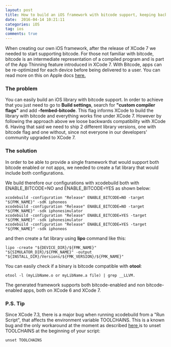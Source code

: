 ```yaml
---
layout: post
title: How to build an iOS framework with bitcode support, keeping backwards compatibility
date:  2016-04-14 10:21:11
categories: iOS 
tag: ios
comments: true
---
```


When creating our own iOS framework, after the release of XCode 7 we needed to start supporting bitcode. For those not familiar with bitcode, bitcode is an intermediate representation of a compiled program and is part of the App Thinning feature introduced in XCode 7. With Bitcode, apps can be re-optimized for each device before being delivered to a user. You can read more on this on Apple docs <a href="https://developer.apple.com/library/tvos/documentation/IDEs/Conceptual/AppDistributionGuide/AppThinning/AppThinning.html" target="_blank">here.</a>

<h3>The problem</h3>

You can easily build an iOS library with bitcode support. In order to achieve that you just need to go to <b>Build settings</b>, search for <b>"custom compiler flags"</b> and add <b>-fembed-bitcode</b>. This flag informs XCode to build the library with bitcode and everything works fine under XCode 7. However by following the approach above we loose backwards compatibility with XCode 6. Having that said we need to ship 2 different library versions, one with bitcode flag and one without, since not everyone in our developers' community upgraded to XCode 7.

<h3>The solution</h3>

In order to be able to provide a single framework that would support both bitcode enabled or not apps, we needed to create a fat library that would include both configurations. 

We build therefore our configurations with xcodebuild both with ENABLE_BITCODE=NO and ENABLE_BITCODE=YES as shown below:

```
xcodebuild -configuration "Release" ENABLE_BITCODE=NO -target "${FMK_NAME}" -sdK iphoneos 
xcodebuild -configuration "Release" ENABLE_BITCODE=NO -target "${FMK_NAME}" -sdk iphonesimulator
xcodebuild -configuration "Release" ENABLE_BITCODE=YES -target "${FMK_NAME}" -sdk iphonesimulator
xcodebuild -configuration "Release" ENABLE_BITCODE=YES -target "${FMK_NAME}" -sdk iphoneos
```

and then create a fat library using <b>lipo</b> command like this:

```
lipo -create "${DEVICE_DIR}/${FMK_NAME}" "${SIMULATOR_DIR}/${FMK_NAME}" -output "${INSTALL_DIR}/Versions/${FMK_VERSION}/${FMK_NAME}"
```

You can easily check if a binary is bitcode compatible with <b>otool</b>:

```
otool -l (myLibName.o or myLibName.a file) | grep __LLVM.
```

The generated framework supports both bitcode-enabled and non bitcode-enabled apps, both on XCode 6 and XCode 7.


<h3>P.S. Tip</h3>

Since XCode 7.3, there is a major bug when running xcodebuild from a "Run Script", that affects the environment variable TOOLCHAINS. This is a known bug and the only workaround at the moment as described <a href="http://stackoverflow.com/questions/36184930/xcodebuild-7-3-cant-enable-bitcode"  target="_blank"> here </a> is to unset TOOLCHAINS at the beginning of your script:

```
unset TOOLCHAINS
```
